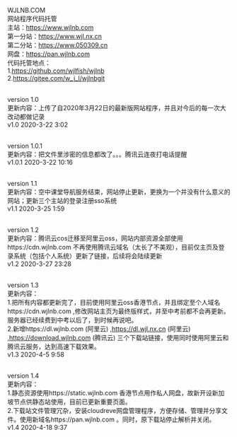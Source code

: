 WJLNB.COM
<br>网站程序代码托管
<br>主站：https://www.wjlnb.com
<br>第一分站：https://www.wjl.nx.cn
<br>第二分站：https://www.050309.cn
<br>网盘：https://pan.wjlnb.com
<br>代码托管地点：
<br>1.https://github.com/wjlfish/wjlnb
<br>2.https://gitee.com/w_j_l/wjlnbgit

<br>version 1.0
<br>更新内容：上传了自2020年3月22日的最新版网站程序，并且对今后的每一次大改动都做记录
<br>v1.0 2020-3-22 3:02

<br>version 1.0.1
<br>更新内容：把文件里涉密的信息都改了。。。腾讯云连夜打电话提醒
<br>v1.0.1 2020-3-22 10:16

<br>version 1.1
<br>更新内容：空中课堂导航服务结束，网站停止更新，更换为一个并没有什么意义的网站；更新三个主站的登录注册sso系统
<br>v1.1 2020-3-25 1:59

<br>version 1.2
<br>更新内容：腾讯云cos迁移至阿里云oss，网站内部资源全部使用https://cdn.wjlnb.com 不再使用腾讯云域名（太长了不美观），目前仅主页及登录系统（包括个人系统）更新了链接，后续将会陆续更新
<br>v1.2 2020-3-27 23:28

<br>version 1.3
<br>更新内容：
<br>1.把所有内容都更新完了，目前使用阿里云oss香港节点，并且绑定至个人域名https://cdn.wjlnb.com ,修改网站主页为最终版样式，并至中考前都不会再更新。服务器已经续费到中考以后了，到时候再说吧。
<br>2.新增https://dl.wjlnb.com (阿里云) ,https://dl.wjl.nx.cn (阿里云) ,https://download.wjlnb.com (腾讯云)  三个下载站链接，使用同时使用阿里云和腾讯云服务，达到高速下载效果。
<br>v1.3 2020-4-5 9:58

<br>version 1.4
<br>更新内容：
<br>1.静态资源使用https://static.wjlnb.com 香港节点用作私人网盘，故新开设新加坡节点供静态站使用，目前已更新重要页面。
<br>2.下载站文件管理冗杂，安装cloudreve网盘管理程序，方便存储、管理并分享文件。使用新域名https://pan.wjlnb.com 。同时，原下载站停止解析并关闭。
<br>v1.4 2020-4-18 9:37
